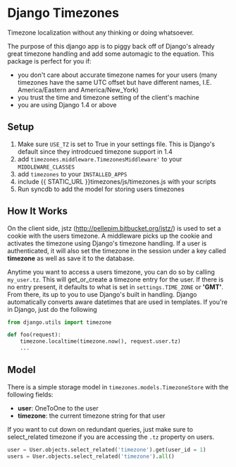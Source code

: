 Django Timezones
====================

Timezone localization without any thinking or doing whatsoever.

The purpose of this django app is to piggy back off of Django's already great timezone handling and add some automagic to the equation. This package is perfect for you if:

 - you don't care about accurate timezone names for your users (many timezones have the same UTC offset but have different names, I.E. America/Eastern and America/New_York)
 - you trust the time and timezone setting of the client's machine
 - you are using Django 1.4 or above

Setup
---------------------

 1. Make sure `USE_TZ` is set to True in your settings file. This is Django's default since they introdcued timezone support in 1.4
 2. add `timezones.middleware.TimezonesMiddleware'` to your `MIDDLEWARE_CLASSES`
 3. add `timezones` to your `INSTALLED_APPS`
 4. include {{ STATIC_URL }}timezones/js/timezones.js with your scripts 
 5. Run syncdb to add the model for storing users timezones

How It Works
----------------------

On the client side, jstz (http://pellepim.bitbucket.org/jstz/) is used to set a cookie with the users timezone. A middleware picks up the cookie and activates the timezone using Django's timezone handling. If a user is authenticated, it will also set the timezone in the session under a key called **timezone** as well as save it to the database.

Anytime you want to access a users timezone, you can do so by calling `my_user.tz`. This will get_or_create a timezone entry for the user. If there is no entry present, it defaults to what is set in `settings.TIME_ZONE` or **'GMT'**. From there, its up to you to use Django's built in handling. Django automatically converts aware datetimes that are used in templates. If you're in Django, just do the following

```Python
from django.utils import timezone

def foo(request):
	timezone.localtime(timezone.now(), request.user.tz)
	...
```

Model
----------------------
There is a simple storage model in `timezones.models.TimezoneStore` with the following fields:

 - **user**: OneToOne to the user
 - **timezone**: the current timezone string for that user

If you want to cut down on redundant queries, just make sure to select_related timezone if you are accessing the `.tz` property on users.

```Python
user = User.objects.select_related('timezone').get(user_id = 1)
users = User.objects.select_related('timezone').all()
```